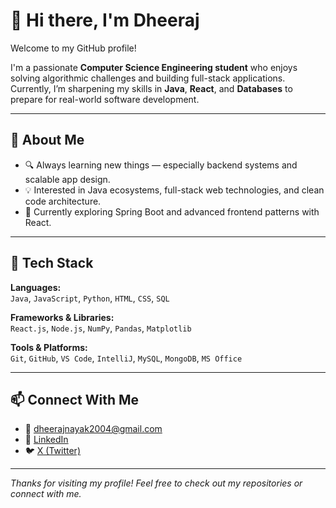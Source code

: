 # 👋 Hi there, I'm Dheeraj

Welcome to my GitHub profile!

I'm a passionate **Computer Science Engineering student** who enjoys solving algorithmic challenges and building full-stack applications. Currently, I’m sharpening my skills in **Java**, **React**, and **Databases** to prepare for real-world software development.

---

## 🚀 About Me

- 🔍 Always learning new things — especially backend systems and scalable app design.
- 💡 Interested in Java ecosystems, full-stack web technologies, and clean code architecture.
- 🌱 Currently exploring Spring Boot and advanced frontend patterns with React.

---

## 🧰 Tech Stack

**Languages:**  
`Java`, `JavaScript`, `Python`, `HTML`, `CSS`, `SQL`

**Frameworks & Libraries:**  
`React.js`, `Node.js`, `NumPy`, `Pandas`, `Matplotlib`

**Tools & Platforms:**  
`Git`, `GitHub`, `VS Code`, `IntelliJ`, `MySQL`, `MongoDB`, `MS Office`

---

## 📫 Connect With Me

- 📧 [dheerajnayak2004@gmail.com](mailto:dheerajnayak2004@gmail.com)
- 🔗 [LinkedIn](https://www.linkedin.com/in/dheerajnayakk)
- 🐦 [X (Twitter)](https://www.x.com/dheerajnayakkkk)

---

_Thanks for visiting my profile! Feel free to check out my repositories or connect with me._
